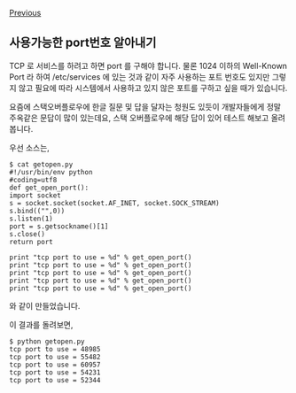[Previous](..)
## 사용가능한 port번호 알아내기
TCP 로 서비스를 하려고 하면 port 를 구해야 합니다.
물론 1024 이하의 Well-Known Port 라 하여
/etc/services 에 있는 것과 같이 자주 사용하는
포트 번호도 있지만 그렇지 않고 필요에 따라 
시스템에서 사용하고 있지 않은 포트를 구하고 싶을 때가 있습니다.

요즘에 스택오버플로우에 한글 질문 및 답을 달자는 청원도 있듯이
개발자들에게 정말 주옥같은 문답이 많이 있는데요,
스택 오버플로우에 해당 답이 있어 테스트 해보고 올려 봅니다.

우선 소스는,

    $ cat getopen.py 
    #!/usr/bin/env python
    #coding=utf8
    def get_open_port():
    import socket
    s = socket.socket(socket.AF_INET, socket.SOCK_STREAM)
    s.bind(("",0))
    s.listen(1)
    port = s.getsockname()[1]
    s.close()
    return port
    
    print "tcp port to use = %d" % get_open_port()
    print "tcp port to use = %d" % get_open_port()
    print "tcp port to use = %d" % get_open_port()
    print "tcp port to use = %d" % get_open_port()
    print "tcp port to use = %d" % get_open_port()

와 같이 만들었습니다.

이 결과를 돌려보면,

    $ python getopen.py 
    tcp port to use = 48985
    tcp port to use = 55482
    tcp port to use = 60957
    tcp port to use = 54231
    tcp port to use = 52344